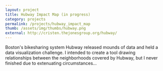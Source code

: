 ```yaml
---
layout: project
title: Hubway Impact Map (in progress)
category: projects
permalink: /projects/hubway_impact_map
thumb: /assets/img/thumbs/hubway.png
external: http://cristen.thejonesgroup.org/hubway/
---
```


Boston's bikesharing system Hubway released mounds of data and held a data visualization challenge. I intended to create a tool drawing relationships between the neighborhoods covered by Hubway, but I never finished due to extenuating circumstances...